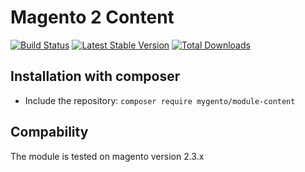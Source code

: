 # Magento 2 Content

[![Build Status](https://travis-ci.com/mygento/module-content.svg?branch=v2.3)](https://travis-ci.com/mygento/module-content)
[![Latest Stable Version](https://poser.pugx.com/mygento/module-content/v/stable)](https://packagist.com/packages/mygento/module-content)
[![Total Downloads](https://poser.pugx.com/mygento/module-content/downloads)](https://packagist.com/packages/mygento/module-content)

## Installation with composer
* Include the repository: `composer require mygento/module-content`

## Compability
The module is tested on magento version 2.3.x